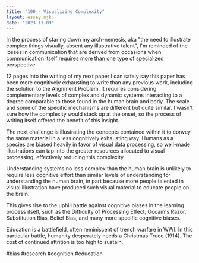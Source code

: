 ```yaml
---
title: "100 - Visualizing Complexity"
layout: essay.njk
date: "2023-11-09"
---
```


In the process of staring down my arch-nemesis, aka "the need to illustrate complex things visually, absent any illustrative talent", I'm reminded of the losses in communication that are derived from occasions when communication itself requires more than one type of specialized perspective.

12 pages into the writing of my next paper I can safely say this paper has been more cognitively exhausting to write than any previous work, including the solution to the Alignment Problem. It requires considering complementary levels of complex and dynamic systems interacting to a degree comparable to those found in the human brain and body. The scale and some of the specific mechanisms are different but quite similar. I wasn't sure how the complexity would stack up at the onset, so the process of writing itself offered the benefit of this insight.

The next challenge is illustrating the concepts contained within it to convey the same material in a less cognitively exhausting way. Humans as a species are biased heavily in favor of visual data processing, so well-made illustrations can tap into the greater resources allocated to visual processing, effectively reducing this complexity.

Understanding systems no less complex than the human brain is unlikely to require less cognitive effort than similar levels of understanding for understanding the human brain, in part because more people talented in visual illustration have produced such visual material to educate people on the brain.

This gives rise to the uphill battle against cognitive biases in the learning process itself, such as the Difficulty of Processing Effect, Occam's Razor, Substitution Bias, Belief Bias, and many more specific cognitive biases.

Education is a battlefield, often reminiscent of trench warfare in WWI. In this particular battle, humanity desperately needs a Christmas Truce (1914). The cost of continued attrition is too high to sustain.

#bias #research #cognition #education
